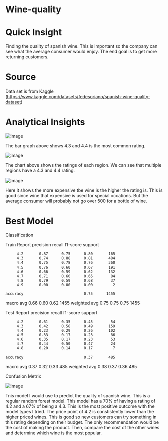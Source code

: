 # Wine-quality
# Quick Insight
Finding the quality of spanish wine. This is important so the company can see what the average consumer would enjoy. The end goal is to get more returning customers.
# Source 
Data set is from Kaggle (https://www.kaggle.com/datasets/fedesoriano/spanish-wine-quality-dataset)

# Analytical Insights

![image](https://github.com/Jonher0100/Wine-quality/assets/127071673/7ef90e4e-22ea-4faa-9f38-c5d91ba49e8a)

The bar graph above shows 4.3 and 4.4 is the most common rating. 

![image](https://github.com/Jonher0100/Wine-quality/assets/127071673/00f4994f-446b-4b35-894c-647427a39754)

The chart above shows the ratings of each region. We can see that multiple regions have a 4.3 and 4.4 rating.

![image](https://github.com/Jonher0100/Wine-quality/assets/127071673/e5a5697d-eaf4-4875-88ac-102f579f2790)

Here it shows the more expensive tbe wine is the higher the rating is. This is good since wine that expensive is used for special occations. But the average consumer will probably not go over 500 for a bottle of wine.

# Best Model

Classification

Train Report
              precision    recall  f1-score   support

         4.2       0.87      0.75      0.80       165
         4.3       0.74      0.88      0.81       484
         4.4       0.75      0.78      0.76       360
         4.5       0.76      0.60      0.67       191
         4.6       0.66      0.59      0.62       132
         4.7       0.71      0.60      0.65        84
         4.8       0.79      0.59      0.68        37
         4.9       0.00      0.00      0.00         2

    accuracy                           0.75      1455
   macro avg       0.66      0.60      0.62      1455
weighted avg       0.75      0.75      0.75      1455

Test Report
              precision    recall  f1-score   support

         4.2       0.61      0.35      0.45        54
         4.3       0.42      0.58      0.49       159
         4.4       0.23      0.29      0.26       102
         4.5       0.33      0.17      0.23        86
         4.6       0.35      0.17      0.23        53
         4.7       0.44      0.50      0.47        24
         4.8       0.20      0.14      0.17         7

    accuracy                           0.37       485
   macro avg       0.37      0.32      0.33       485
weighted avg       0.38      0.37      0.36       485


Confusion Metrix

![image](https://github.com/Jonher0100/Wine-quality/assets/127071673/1370075f-329b-461e-afe8-7f667715231d)

Tnis model I would use to predict the quality of spanish wine. This is a regular random forest model. This model has a 70% of having a rating of 4.2 and a 67% of being a 4.3. This is the most positive outcome with the model types I tried. The price point of 4.2 is constistently lower than the higher priced wines. This is good so new customers can try something in this rating depending on their budget. The only recommendation would be the cost of making the product. Then, compare the cost of the other wines and determine which wine is the most popular.
